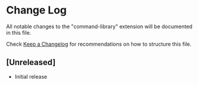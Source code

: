 # Change Log
All notable changes to the "command-library" extension will be documented in this file.

Check [Keep a Changelog](http://keepachangelog.com/) for recommendations on how to structure this file.

## [Unreleased]
- Initial release